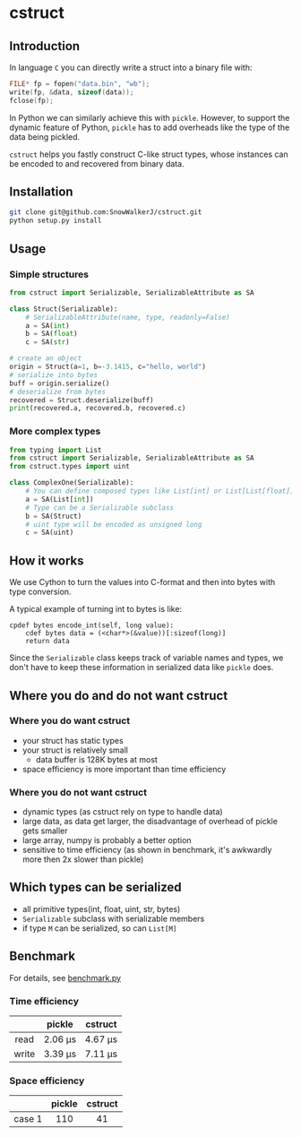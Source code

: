# cstruct

## Introduction

In language `C` you can directly write a struct into a binary file with:

```C
FILE* fp = fopen("data.bin", "wb");
write(fp, &data, sizeof(data));
fclose(fp);
```

In Python we can similarly achieve this with `pickle`. However, to support the dynamic feature of Python, `pickle` has to add overheads like the type of the data being pickled.

`cstruct` helps you fastly construct C-like struct types, whose instances can be encoded to and recovered from binary data.

## Installation

```bash
git clone git@github.com:SnowWalkerJ/cstruct.git
python setup.py install
```

## Usage

### Simple structures

```python
from cstruct import Serializable, SerializableAttribute as SA

class Struct(Serializable):
    # SerializableAttribute(name, type, readonly=False)
    a = SA(int)
    b = SA(float)
    c = SA(str)

# create an object
origin = Struct(a=1, b=-3.1415, c="hello, world")
# serialize into bytes
buff = origin.serialize()
# deserialize from bytes
recovered = Struct.deserialize(buff)
print(recovered.a, recovered.b, recovered.c)
```

### More complex types

```python
from typing import List
from cstruct import Serializable, SerializableAttribute as SA
from cstruct.types import uint

class ComplexOne(Serializable):
    # You can define composed types like List[int] or List[List[float]]
    a = SA(List[int])
    # Type can be a Serializable subclass
    b = SA(Struct)
    # uint type will be encoded as unsigned long
    c = SA(uint)
```

## How it works

We use Cython to turn the values into C-format and then into bytes with type conversion.

A typical example of turning int to bytes is like:

```cython
cpdef bytes encode_int(self, long value):
    cdef bytes data = (<char*>(&value))[:sizeof(long)]
    return data
```

Since the `Serializable` class keeps track of variable names and types, we don't have to keep these information in serialized data like `pickle` does.

## Where you do and do not want cstruct

### Where you do want cstruct

- your struct has static types
- your struct is relatively small
  - data buffer is 128K bytes at most
- space efficiency is more important than time efficiency

### Where you do not want cstruct

- dynamic types (as cstruct rely on type to handle data)
- large data, as data get larger, the disadvantage of overhead of pickle gets smaller
- large array, numpy is probably a better option
- sensitive to time efficiency (as shown in benchmark, it's awkwardly more then 2x slower than pickle)

## Which types can be serialized

- all primitive types(int, float, uint, str, bytes)
- `Serializable` subclass with serializable members
- if type `M` can be serialized, so can `List[M]`

## Benchmark

For details, see [benchmark.py](./benchmark.py)

### Time efficiency

|      | pickle | cstruct |
|:----:|:------:|:-------:|
|read  | 2.06 µs| 4.67 µs |
|write | 3.39 µs| 7.11 µs |

### Space efficiency

|        | pickle | cstruct |
|:------:|:------:|:-------:|
| case 1 | 110    | 41      |

